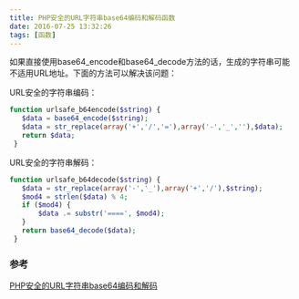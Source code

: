```yaml
---
title: PHP安全的URL字符串base64编码和解码函数
date: 2016-07-25 13:32:26
tags: [函数]
---
```

如果直接使用base64_encode和base64_decode方法的话，生成的字符串可能不适用URL地址。下面的方法可以解决该问题：
<!-- more -->
URL安全的字符串编码：
```php
function urlsafe_b64encode($string) {
   $data = base64_encode($string);
   $data = str_replace(array('+','/','='),array('-','_',''),$data);
   return $data;
 }
```

URL安全的字符串解码：

```php
function urlsafe_b64decode($string) {
   $data = str_replace(array('-','_'),array('+','/'),$string);
   $mod4 = strlen($data) % 4;
   if ($mod4) {
       $data .= substr('====', $mod4);
   }
   return base64_decode($data);
 }
```
 ### 参考
[PHP安全的URL字符串base64编码和解码](http://www.jb51.net/article/51239.htm)

